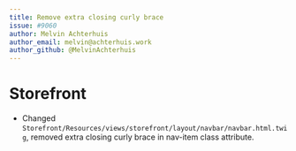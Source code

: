 ```yaml
---
title: Remove extra closing curly brace
issue: #9060
author: Melvin Achterhuis
author_email: melvin@achterhuis.work
author_github: @MelvinAchterhuis
---
```

# Storefront
* Changed `Storefront/Resources/views/storefront/layout/navbar/navbar.html.twig`, removed extra closing curly brace in nav-item class attribute.
